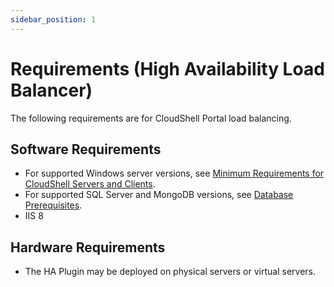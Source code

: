 ```yaml
---
sidebar_position: 1
---
```


# Requirements (High Availability Load Balancer)

The following requirements are for CloudShell Portal load balancing.

## Software Requirements

- For supported Windows server versions, see [Minimum Requirements for CloudShell Servers and Clients](https://help.quali.com/Online%20Help/0.0/Portal/Content/IG/Overview/srvrs.htm).
- For supported SQL Server and MongoDB versions, see [Database Prerequisites](../../../../cs-system-requirements/database-prereq.md).
- IIS 8

## Hardware Requirements

- The HA Plugin may be deployed on physical servers or virtual servers.